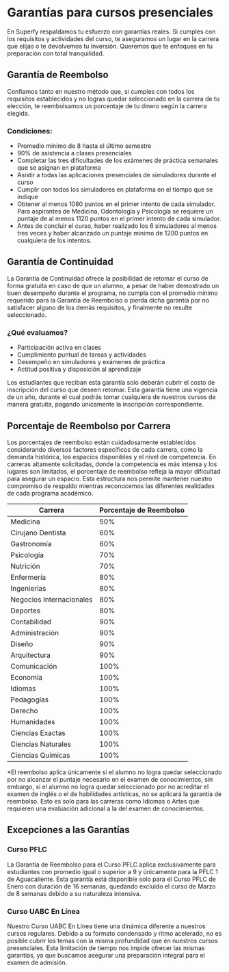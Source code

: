 # Garantías para cursos presenciales

En Superfy respaldamos tu esfuerzo con garantías reales. Si cumples con los requisitos y actividades del curso, te aseguramos un lugar en la carrera que elijas o te devolvemos tu inversión. Queremos que te enfoques en tu preparación con total tranquilidad.

## Garantía de Reembolso

Confiamos tanto en nuestro método que, si cumples con todos los requisitos establecidos y no logras quedar seleccionado en la carrera de tu elección, te reembolsamos un porcentaje de tu dinero según la carrera elegida.

### Condiciones:
- Promedio mínimo de 8 hasta el último semestre
- 90% de asistencia a clases presenciales
- Completar las tres dificultades de los exámenes de práctica semanales que se asignan en plataforma
- Asistir a todas las aplicaciones presenciales de simuladores durante el curso
- Cumplir con todos los simuladores en plataforma en el tiempo que se indique
- Obtener al menos 1080 puntos en el primer intento de cada simulador. Para aspirantes de Medicina, Odontología y Psicología se requiere un puntaje de al menos 1120 puntos en el primer intento de cada simulador.
- Antes de concluir el curso, haber realizado los 6 simuladores al menos tres veces y haber alcanzado un puntaje mínimo de 1200 puntos en cualquiera de los intentos.

## Garantía de Continuidad

La Garantía de Continuidad ofrece la posibilidad de retomar el curso de forma gratuita en caso de que un alumno, a pesar de haber demostrado un buen desempeño durante el programa, no cumpla con el promedio mínimo requerido para la Garantía de Reembolso o pierda dicha garantía por no satisfacer alguno de los demás requisitos, y finalmente no resulte seleccionado.

### ¿Qué evaluamos?
- Participación activa en clases
- Cumplimiento puntual de tareas y actividades
- Desempeño en simuladores y exámenes de práctica
- Actitud positiva y disposición al aprendizaje

Los estudiantes que reciban esta garantía solo deberán cubrir el costo de inscripción del curso que deseen retomar. Esta garantía tiene una vigencia de un año, durante el cual podrás tomar cualquiera de nuestros cursos de manera gratuita, pagando únicamente la inscripción correspondiente.

## Porcentaje de Reembolso por Carrera

Los porcentajes de reembolso están cuidadosamente establecidos considerando diversos factores específicos de cada carrera, como la demanda histórica, los espacios disponibles y el nivel de competencia. En carreras altamente solicitadas, donde la competencia es más intensa y los lugares son limitados, el porcentaje de reembolso refleja la mayor dificultad para asegurar un espacio. Esta estructura nos permite mantener nuestro compromiso de respaldo mientras reconocemos las diferentes realidades de cada programa académico.

| Carrera                  | Porcentaje de Reembolso |
|--------------------------|-------------------------|
| Medicina                 | 50%                     |
| Cirujano Dentista        | 60%                     |
| Gastronomía              | 60%                     |
| Psicología               | 70%                     |
| Nutrición                | 70%                     |
| Enfermería               | 80%                     |
| Ingenierías              | 80%                     |
| Negocios Internacionales | 80%                     |
| Deportes                 | 80%                     |
| Contabilidad             | 90%                     |
| Administración           | 90%                     |
| Diseño                   | 90%                     |
| Arquitectura             | 90%                     |
| Comunicación             | 100%                    |
| Economía                 | 100%                    |
| Idiomas                  | 100%                    |
| Pedagogías               | 100%                    |
| Derecho                  | 100%                    |
| Humanidades              | 100%                    |
| Ciencias Exactas         | 100%                    |
| Ciencias Naturales       | 100%                    |
| Ciencias Químicas        | 100%                    |

*El reembolso aplica únicamente si el alumno no logra quedar seleccionado por no alcanzar el puntaje necesario en el examen de conocimientos, sin embargo, si el alumno no logra quedar seleccionado por no acreditar el examen de inglés o el de habilidades artísticas, no se aplicará la garantía de reembolso. Esto es solo para las carreras como Idiomas o Artes que requieren una evaluación adicional a la del examen de conocimientos.

## Excepciones a las Garantías

### Curso PFLC
La Garantía de Reembolso para el Curso PFLC aplica exclusivamente para estudiantes con promedio igual o superior a 9 y únicamente para la PFLC 1 de Aguacaliente. Esta garantía está disponible solo para el Curso PFLC de Enero con duración de 16 semanas, quedando excluido el curso de Marzo de 8 semanas debido a su naturaleza intensiva.

### Curso UABC En Línea
Nuestro Curso UABC En Línea tiene una dinámica diferente a nuestros cursos regulares. Debido a su formato condensado y ritmo acelerado, no es posible cubrir los temas con la misma profundidad que en nuestros cursos presenciales. Esta limitación de tiempo nos impide ofrecer las mismas garantías, ya que buscamos asegurar una preparación integral para el examen de admisión.

